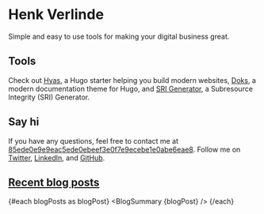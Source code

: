 <script context="module">
	/**
	 * @type {import('@sveltejs/kit').Load}
	 */
	export async function load({ fetch }) {
		const res = await fetch(`/posts.json`);
		const posts = await res.json();

		return {
			props: {
				posts
			}
		};
	}
</script>

<script>
	import Seo from '$lib/Seo.svelte';
	import BlogSummary from '$lib/BlogSummary.svelte';
	import { variables } from '$lib/variables';
	import { onMount } from 'svelte';
	onMount(async () => {
		await import('$lib/obfuscate-email.js');
	});
	export let posts;

	const postsToShow = 3;
	$: blogPosts = posts.slice(0, postsToShow);
</script>

<!-- TODO UPDATE THE SEO INFO -->
<Seo title="Henk Verlinde" description={variables.siteDescription} path="/" openGraphImage="OGExample.png"/>

# Henk Verlinde

<p class=emph>
Simple and easy to use tools for making your digital business great.
</p>

## Tools

Check out [Hyas](/tools/hyas), a Hugo starter helping you build modern websites, [Doks](/tools/doks), a modern documentation theme for Hugo, and [SRI Generator](/tools/sri-generator/), a Subresource Integrity (SRI) Generator.

## Say hi

If you have any questions, feel free to contact me at <a class="eml-protected" href="/">85ede0e9e9eac5ede0ebeef3e0f7e9ecebe1e0abe6eae8</a>. Follow me on [Twitter](https://twitter.com/henkverlinde), [LinkedIn](https://www.linkedin.com/in/henkverlinde/), and [GitHub](https://github.com/h-enk).

<!--
<a class=emph href="/blog/initial-setup">
Get started!
</a>
-->

## [Recent blog posts](/blog)

{#each blogPosts as blogPost}
<BlogSummary {blogPost} />
{/each}

